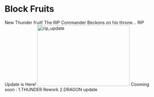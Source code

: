 # Block Fruits
New Thunder fruit!
The RIP Commander Beckons on his throne...
RIP Update is Here!
<img width="300" height="200" alt="rip_update" src="https://github.com/user-attachments/assets/513c0b72-70fa-4f6a-9e91-6523b243b0ae" />
Cooming soon :
1.THUNDER Rework
2.DRAGON update
